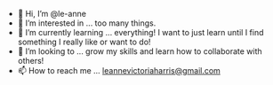 - 👋 Hi, I’m @le-anne
- 👀 I’m interested in ... too many things.
- 🌱 I’m currently learning ... everything! I want to just learn until I find something I really like or want to do!
- 💞️ I’m looking to ... grow my skills and learn how to collaborate with others!
- 📫 How to reach me ... leannevictoriaharris@gmail.com

<!---
le-anne/le-anne is a ✨ special ✨ repository because its `README.md` (this file) appears on your GitHub profile.
You can click the Preview link to take a look at your changes.
--->
